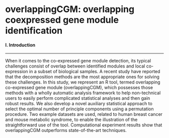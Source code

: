 # overlappingCGM: overlapping coexpressed gene module identification
#### I. Introduction
---
When it comes to the co-expressed gene module detection, its typical challenges consist of overlap between identified modules and local co-expression in a subset of biological samples. A recent study have reported that the decomposition methods are the most appropriate ones for solving these challenges. In this study, we represent an R tool, termed overlapping co-expressed gene module (overlappingCGM), which possesses those methods with a wholly automatic analysis framework to help non-technical users to easily perform complicated statistical analyses and then gain robust results. We also develop a novel auxiliary statistical approach to select the optimal number of principle components using a permutation procedure. Two example datasets are used, related to human breast cancer and mouse metabolic syndrome, to enable the illustration of the straightforward use of the tool. Computational experiment results show that overlappingCGM outperforms state-of-the-art techniques.
